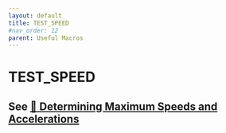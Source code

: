 ```yaml
---
layout: default
title: TEST_SPEED
#nav_order: 12
parent: Useful Macros
---
```

# TEST_SPEED
## See [:page_facing_up: Determining Maximum Speeds and Accelerations](http://localhost:4000/Print-Tuning-Guide/articles/determining_max_speeds_accels.html)